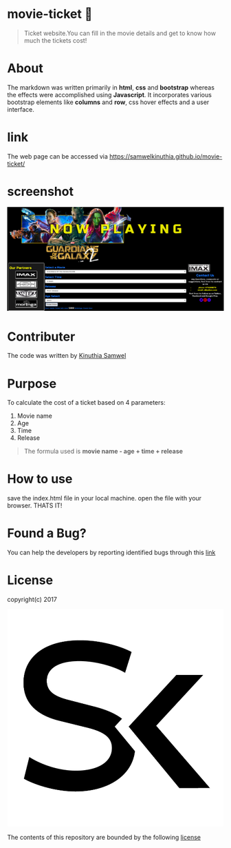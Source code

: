 # movie-ticket :cinema:

> Ticket website.You can fill in the movie details and get to know how much the tickets cost!

# About

The markdown was written primarily in  **html**, **css**  and **bootstrap** whereas the effects were accomplished using **Javascript**. It incorporates various bootstrap elements like **columns** and **row**, css hover effects and a user interface. 

# link

The web page can be accessed via https://samwelkinuthia.github.io/movie-ticket/
# screenshot
![homepage](https://github.com/samwelkinuthia/movie-ticket/blob/master/Screenshot%20from%202017-05-10%2023-10-30.png?raw=true)

# Contributer

The code was written by [Kinuthia Samwel](https://github.com/samwelkinuthia)

# Purpose

To calculate the cost of a ticket based on 4 parameters:
1. Movie name
2. Age
3. Time
4. Release

> The formula used is  **movie name - age + time + release** 

# How to use

save the index.html file in your local machine. open the file with your browser. THATS IT!

# Found a Bug?

You can help the developers by reporting identified bugs through this [link](https://www.google.com/)

# License

copyright(c) 2017

![Logo](https://github.com/samwelkinuthia/movie-ticket/blob/master/sk-logo-black-on-white.png?raw=true)

The contents of this repository are bounded by the following [license](https://github.com/samwelkinuthia/my-first-webpage/blob/master/LICENSE.txt)
